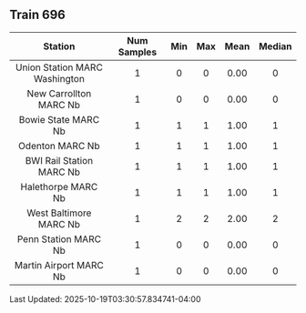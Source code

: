 ## Train 696

| Station | Num Samples | Min | Max | Mean | Median |
| :-----: | :---------: | :-: | :-: | :--: | :----: |
| Union Station MARC Washington | 1 | 0 | 0 | 0.00 | 0 |
| New Carrollton MARC Nb | 1 | 0 | 0 | 0.00 | 0 |
| Bowie State MARC Nb | 1 | 1 | 1 | 1.00 | 1 |
| Odenton MARC Nb | 1 | 1 | 1 | 1.00 | 1 |
| BWI Rail Station MARC Nb | 1 | 1 | 1 | 1.00 | 1 |
| Halethorpe MARC Nb | 1 | 1 | 1 | 1.00 | 1 |
| West Baltimore MARC Nb | 1 | 2 | 2 | 2.00 | 2 |
| Penn Station MARC Nb | 1 | 0 | 0 | 0.00 | 0 |
| Martin Airport MARC Nb | 1 | 0 | 0 | 0.00 | 0 |


Last Updated: 2025-10-19T03:30:57.834741-04:00